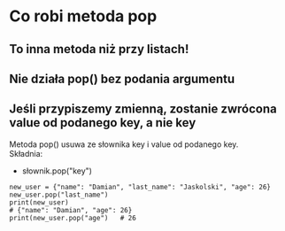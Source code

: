 # Co robi metoda pop  
## To inna metoda niż przy listach!
## Nie działa pop() bez podania argumentu  
## Jeśli przypiszemy zmienną, zostanie zwrócona value od podanego key, a nie key  

Metoda pop() usuwa ze słownika key i value od podanego key.  
Składnia:  
- słownik.pop("key")

```
new_user = {"name": "Damian", "last_name": "Jaskolski", "age": 26}
new_user.pop("last_name")
print(new_user)
# {"name": "Damian", "age": 26}
print(new_user.pop("age")   # 26
```
